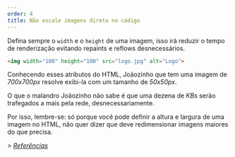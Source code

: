 ```yaml
---
order: 4
title: Não escale imagens direto no código
---
```


Defina sempre o `width` e o `height` de uma imagem, isso irá reduzir o tempo de renderização evitando repaints e reflows desnecessários.

```html
<img width="100" height="100" src="logo.jpg" alt="Logo">
```

Conhecendo esses atributos do HTML, Joãozinho que tem uma imagem de *700x700px* resolve exibi-la com um tamanho de *50x50px*.

O que o malandro Joãozinho não sabe é que uma dezena de *KBs* serão trafegados a mais pela rede, desnecessariamente.

Por isso, lembre-se: só porque você pode definir a altura e largura de uma imagem no HTML, não quer dizer que deve redimensionar imagens maiores do que precisa.

*> [Referências](https://github.com/zenorocha/browser-diet/wiki/References#dont-rescale-images-in-markup)*
